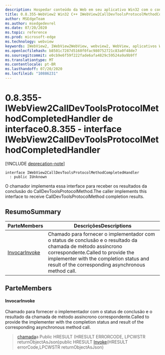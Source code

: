 ```yaml
---
description: Hospedar conteúdo da Web em seu aplicativo Win32 com o controle WebView2 do Microsoft Edge
title: 0.8.355-WebView2 Win32 C++ IWebView2CallDevToolsProtocolMethodCompletedHandler
author: MSEdgeTeam
ms.author: msedgedevrel
ms.date: 07/20/2020
ms.topic: reference
ms.prod: microsoft-edge
ms.technology: webview
keywords: IWebView2, IWebView2WebView, webview2, WebView, aplicativos Win32, Win32, Edge
ms.openlocfilehash: b8501c7287d5160f0fac980752721c83a0f48de7
ms.sourcegitcommit: e0cb9e6f59f222fade6afa4829c59524a9a9b9ff
ms.translationtype: MT
ms.contentlocale: pt-BR
ms.lasthandoff: 07/20/2020
ms.locfileid: "10886231"
---
```

# <span data-ttu-id="23448-104">0.8.355-IWebView2CallDevToolsProtocolMethodCompletedHandler de interface</span><span class="sxs-lookup"><span data-stu-id="23448-104">0.8.355 - interface IWebView2CallDevToolsProtocolMethodCompletedHandler</span></span> 

[!INCLUDE [deprecation-note](../../includes/deprecation-note.md)]

```
interface IWebView2CallDevToolsProtocolMethodCompletedHandler
  : public IUnknown
```

<span data-ttu-id="23448-105">O chamador implementa essa interface para receber os resultados da conclusão do CallDevToolsProtocolMethod.</span><span class="sxs-lookup"><span data-stu-id="23448-105">The caller implements this interface to receive CallDevToolsProtocolMethod completion results.</span></span>

## <span data-ttu-id="23448-106">Resumo</span><span class="sxs-lookup"><span data-stu-id="23448-106">Summary</span></span>

 <span data-ttu-id="23448-107">Parte</span><span class="sxs-lookup"><span data-stu-id="23448-107">Members</span></span>                        | <span data-ttu-id="23448-108">Descrições</span><span class="sxs-lookup"><span data-stu-id="23448-108">Descriptions</span></span>
--------------------------------|---------------------------------------------
[<span data-ttu-id="23448-109">Invocar</span><span class="sxs-lookup"><span data-stu-id="23448-109">Invoke</span></span>](#invoke) | <span data-ttu-id="23448-110">Chamado para fornecer o implementador com o status de conclusão e o resultado da chamada de método assíncrono correspondente.</span><span class="sxs-lookup"><span data-stu-id="23448-110">Called to provide the implementer with the completion status and result of the corresponding asynchronous method call.</span></span>

## <span data-ttu-id="23448-111">Parte</span><span class="sxs-lookup"><span data-stu-id="23448-111">Members</span></span>

#### <span data-ttu-id="23448-112">Invocar</span><span class="sxs-lookup"><span data-stu-id="23448-112">Invoke</span></span> 

<span data-ttu-id="23448-113">Chamado para fornecer o implementador com o status de conclusão e o resultado da chamada de método assíncrono correspondente.</span><span class="sxs-lookup"><span data-stu-id="23448-113">Called to provide the implementer with the completion status and result of the corresponding asynchronous method call.</span></span>

> <span data-ttu-id="23448-114">[chamada](#invoke)a Public HRESULT (HRESULT ERRORCODE, LPCWSTR returnObjectAsJson)</span><span class="sxs-lookup"><span data-stu-id="23448-114">public HRESULT [Invoke](#invoke)(HRESULT errorCode,LPCWSTR returnObjectAsJson)</span></span>

